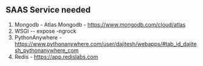 SAAS Service needed
-----------------
1. Mongodb - Atlas Mongodb - https://www.mongodb.com/cloud/atlas
2. WSGI -- expose -ngrock
3. PythonAnywhere - https://www.pythonanywhere.com/user/dajitesh/webapps/#tab_id_dajitesh_pythonanywhere_com
4. Redis - https://app.redislabs.com
